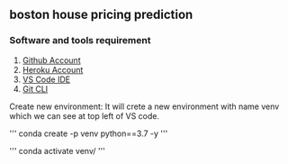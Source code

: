 ## boston house pricing prediction

### Software and tools requirement

1. [Github Account](https:github.com)
2. [Heroku Account](https://heroku.com)
3. [VS Code IDE](https://code.visualstudio.com/)
4. [Git CLI](https://git-scm.com/book/en/v2/Getting-Started-The-Command-Line)

Create new environment: It will crete a new environment with name venv which we can see at top left of VS code.

'''
conda create -p venv python==3.7 -y
'''

'''
conda activate venv/
''' 

